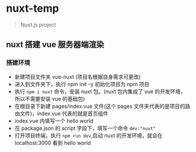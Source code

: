 # nuxt-temp

> Nuxt.js project

## nuxt 搭建 vue 服务器端渲染

### 搭建环境

- 新建项目文件夹 vue-nuxt (项目名根据自身需求可更改)
- 进入到文件夹下，执行 npm init -y 初始化项目为 npm 项目
- 执行 `npm i nuxt` 命令，安装 nuxt 包。(nuxt 包内集成了 vue 的开发环境，所以不需要安装 vue 的基础包)
- 在根目录下新建 pages/index.vue 文件(这个 pages 文件夹代表的是项目的路由文件)，index.vue 代表的就是首页组件
- index.vue 内填写一个 hello world
- 在 package.json 的 script 字段下，填写一个命令 `dev:"nuxt"`
- 打开项目终端，执行 `npm run dev`,启动 nuxt 的开发环境，就会在 localhost:3000 看到 hello world
